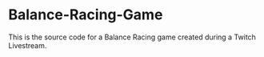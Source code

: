 # Balance-Racing-Game
This is the source code for a Balance Racing game created during a Twitch Livestream.
